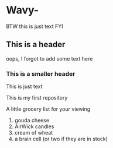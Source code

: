 # Wavy-

BTW this is just text FYI

## This is a header

oops, I forgot to add some text here

### This is a smaller header

This is just text

This is my first repository

A little grocery list for your viewing

1. gouda cheese
2. AirWick candles
3. cream of wheat
4. a brain cell (or two if they are in stock)

